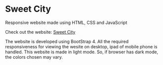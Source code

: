 # Sweet City
 Responsive website made using HTML, CSS and JavaScript

Check out the website: <a href="https://drishh207.github.io/Sweet-City/Sweet-City/index.html">Sweet City</a><br />

The website is developed using BootStrap 4. All the required responsiveness for viewing the wesite on desktop, ipad of mobile phone is handled.
This website is made in light mode. So, if browser has dark mode, the colors chosen may vary.
